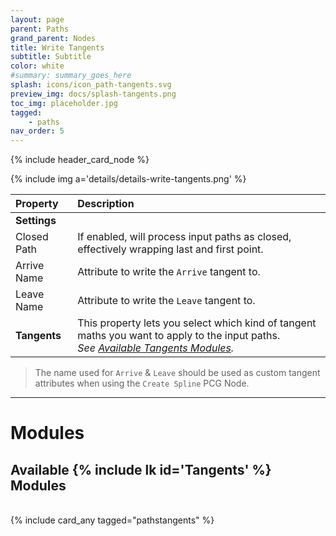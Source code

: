 ```yaml
---
layout: page
parent: Paths
grand_parent: Nodes
title: Write Tangents
subtitle: Subtitle
color: white
#summary: summary_goes_here
splash: icons/icon_path-tangents.svg
preview_img: docs/splash-tangents.png
toc_img: placeholder.jpg
tagged: 
    - paths
nav_order: 5
---
```


{% include header_card_node %}

{% include img a='details/details-write-tangents.png' %} 

| Property       | Description          |
|:-------------|:------------------|
|**Settings**||
| Closed Path           | If enabled, will process input paths as closed, effectively wrapping last and first point.  |
| Arrive Name           | Attribute to write the `Arrive` tangent to.  |
| Leave Name           | Attribute to write the `Leave` tangent to.  |
| **Tangents**           | This property lets you select which kind of tangent maths you want to apply to the input paths.<br>*See [Available Tangents Modules](#available-tangents-modules).*|

> The name used for `Arrive` & `Leave` should be used as custom tangent attributes when using the `Create Spline` PCG Node.

---
# Modules

## Available {% include lk id='Tangents' %} Modules
<br>
{% include card_any tagged="pathstangents" %}